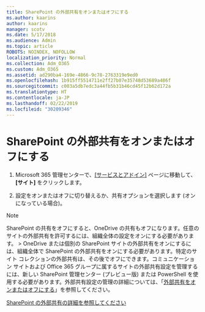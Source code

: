 ```yaml
---
title: SharePoint の外部共有をオンまたはオフにする
ms.author: kaarins
author: kaarins
manager: scotv
ms.date: 5/17/2018
ms.audience: Admin
ms.topic: article
ROBOTS: NOINDEX, NOFOLLOW
localization_priority: Normal
ms.collection: Adm_O365
ms.custom: Adm_O365
ms.assetid: ad290ba4-169e-4866-9c78-2763319e9ed0
ms.openlocfilehash: 1b915ff5514711e2ff27b07e35748d53689a486f
ms.sourcegitcommit: c003a5db7edc3a44fb5b31b46cd45f12b62d172a
ms.translationtype: HT
ms.contentlocale: ja-JP
ms.lasthandoff: 02/22/2019
ms.locfileid: "30209346"
---
```

# <a name="turn-external-sharing-on-or-off-for-sharepoint"></a>SharePoint の外部共有をオンまたはオフにする

1. Microsoft 365 管理センターで、[[サービスとアドイン]](https://portal.office.com/adminportal/home#/Settings/ServicesAndAddIns) ページに移動して、**[サイト]** をクリックします。
    
2. 設定をオンまたはオフに切り替えるか、共有オプションを選択します (オンになっている場合)。
    
> [!NOTE]
> SharePoint の共有をオフにすると、OneDrive の共有もオフになります。任意のサイトの外部共有を許可するには、組織全体の設定をオンにする必要があります。 > OneDrive または個別の SharePoint サイトの外部共有をオンにするには、組織全体で SharePoint の外部共有をオンにする必要があります。特定のサイト コレクションの外部共有は、その後でオフにできます。コミュニケーション サイトおよび Office 365 グループに属するサイトの外部共有設定を管理するには、新しい SharePoint 管理センター (プレビュー版) または PowerShell を使用する必要があります。外部共有設定の管理の詳細については、「[外部共有をオンまたはオフにする](https://go.microsoft.com/fwlink/?linkid=866426)」を参照してください。 
  
[SharePoint の外部共有の詳細を参照してください](https://go.microsoft.com/fwlink/?linkid=734908)
  

